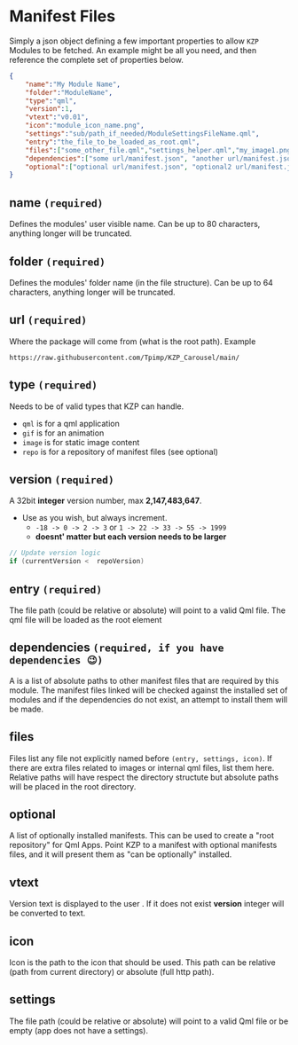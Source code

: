 # Manifest Files
Simply a json object defining a few important properties to allow `KZP` Modules to be fetched.
An example might be all you need, and then reference the complete set of properties below. 
```json
{
    "name":"My Module Name",
    "folder":"ModuleName",
    "type":"qml",
    "version":1,
    "vtext":"v0.01",
    "icon":"module_icon_name.png",
    "settings":"sub/path_if_needed/ModuleSettingsFileName.qml",
    "entry":"the_file_to_be_loaded_as_root.qml",
    "files":["some_other_file.qml","settings_helper.qml","my_image1.png", "my_gif.gif", "settings.json"],
    "dependencies":["some url/manifest.json", "another url/manifest.json"],
    "optional":["optional url/manifest.json", "optional2 url/manifest.json"]
}
```

## **name** `(required)`
Defines the modules' user visible name. Can be up to 80 characters, anything longer will be truncated.

## **folder** `(required)`
Defines the modules' folder name (in the file structure). Can be up to 64 characters, anything longer will be truncated.

## **url** `(required)`
Where the package will come from (what is the root path). Example
```
https://raw.githubusercontent.com/Tpimp/KZP_Carousel/main/
```

## **type** `(required)`
Needs to be of valid types that KZP can handle. 
- `qml` is for a qml application
- `gif` is for an animation
- `image` is for static image content
- `repo` is for a repository of manifest files (see optional)

## **version** `(required)`
A 32bit **integer** version number, max **2,147,483,647**.
 - Use as you wish, but always increment. 
    - `-18 -> 0 -> 2 -> 3`  or  `1 -> 22 -> 33 -> 55 -> 1999` 
    - **doesnt' matter but each version needs to be larger**
  ```c++
  // Update version logic
  if (currentVersion <  repoVersion)
  ```

## **entry** `(required)`
The file path (could be relative or absolute) will point to a valid Qml file. The qml file will be loaded as the root element

## **dependencies** `(required, if you have dependencies 😉)`
A is a list of absolute paths to other manifest files that are required by this module. The manifest files linked will be checked against the installed set of modules and if the dependencies do not exist, an attempt to install them will be made.

## **files**
Files list any file not explicitly named before `(entry, settings, icon)`. If there are extra files related to images or internal qml files, list them here. Relative paths will have respect the directory structute but absolute paths will be placed in the root directory.

## **optional**
A list of optionally installed manifests. This can be used to create a "root repository" for Qml Apps. Point KZP to a manifest with optional manifests files, and it will present
them as "can be optionally" installed.

## **vtext**
Version text is displayed to the user . If it does not exist **version** integer will be converted to text.

## **icon**
Icon is the path to the icon that should be used. This path can be relative (path from current directory) or absolute (full http path).

## **settings**
The file path (could be relative or absolute) will point to a valid Qml file or be empty (app does not have a settings).


